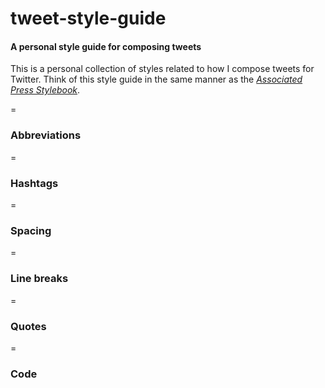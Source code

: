 tweet-style-guide
=================

#### A personal style guide for composing tweets

This is a personal collection of styles related to how I compose tweets for Twitter. Think of this style guide in the same manner as the [_Associated Press Stylebook_](http://en.wikipedia.org/wiki/AP_Stylebook).


=

### Abbreviations


=

### Hashtags


=

### Spacing


=

### Line breaks


=

### Quotes


=

### Code
